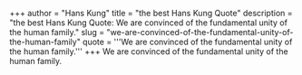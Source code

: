 +++
author = "Hans Kung"
title = "the best Hans Kung Quote"
description = "the best Hans Kung Quote: We are convinced of the fundamental unity of the human family."
slug = "we-are-convinced-of-the-fundamental-unity-of-the-human-family"
quote = '''We are convinced of the fundamental unity of the human family.'''
+++
We are convinced of the fundamental unity of the human family.
